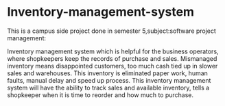 # Inventory-management-system
This is a campus side project done in semester 5,subject:software project management:

Inventory management system which is helpful for the business operators, where shopkeepers keep the records of purchase and sales. Mismanaged inventory means disappointed customers, too much cash tied up in slower sales and warehouses. 
This inventory is eliminated paper work, human faults, manual delay and speed up process. This inventory management system will have the ability to track sales and available inventory, tells a shopkeeper when it is time to reorder and how much to purchase.
